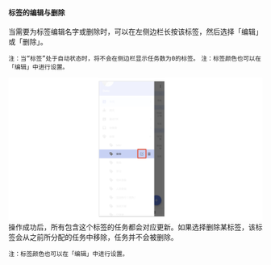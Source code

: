 #### 标签的编辑与删除

当需要为标签编辑名字或删除时，可以在左侧边栏长按该标签，然后选择「编辑」或「删除」。

`注：当“标签”处于自动状态时，将不会在侧边栏显示任务数为0的标签。` `注：标签颜色也可以在「编辑」中进行设置。`

![](../../images/android/tag/Screenshot_20180528-161117.png) 操作成功后，所有包含这个标签的任务都会对应更新。如果选择删除某标签，该标签会从之前所分配的任务中移除，任务并不会被删除。

`注：标签颜色也可以在「编辑」中进行设置。`

